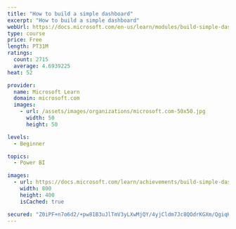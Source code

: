 ```yaml
---
title: "How to build a simple dashboard"
excerpt: "How to build a simple dashboard"
webUrl: https://docs.microsoft.com/en-us/learn/modules/build-simple-dashboard/
type: course
price: Free
length: PT31M
ratings:
  count: 2715
  average: 4.6939225
heat: 52

provider:
  name: Microsoft Learn
  domain: microsoft.com
  images:
    - url: /assets/images/organizations/microsoft.com-50x50.jpg
      width: 50
      height: 50

levels:
  - Beginner

topics:
  - Power BI

images:
  - url: https://docs.microsoft.com/learn/achievements/build-simple-dashboard-social.png
    width: 800
    height: 400
    isCached: true

secured: "Z0iPF+n7o6d2/+pw81B3uJlTmV3yLXwMjQY/4yjCldm7Jc8QOdrKGXm/QgiqKRFL+foitANliz54Wx4tXAY2ha7OSTozKQP7gPA9VxrJzdLKa7z5Hv/YhjRnW4MfZlxT0AjHcI19C1gM68KgkKOe+O7qj5Zh/0v80WQXWbxqEqCD5H0dcS9aiUrKAN0iRxKaKyxz8b1MXUj/O2TF8jqz5BPoAz1CJKvSIPQRetiZeCU6xhxnGnRrpqpCuNrQ7+TmIr1g6qOX6OabZCjFdX/+1URns0YJR/nrSeCczUm+IvehrepZ9CUSr3QosynhyL0NGGndsuwcWsnG8BNb0QX82vQ4wbt4v8hcNpUf/w8HfDq493RbLLn7DawlDlQTwKfXm2goIuJqq5HJ/vBbJK95sxn55vv3UBRnMP7HiN4zbFg=;qapewgDizyFjNs1/0zIlmA=="
---
```


